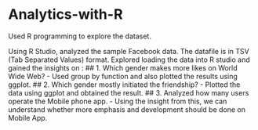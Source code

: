 # Analytics-with-R
Used R programming to explore the dataset.

Using R Studio, analyzed the sample Facebook data. The datafile is in TSV (Tab Separated Values) format. Explored loading the data into R studio and gained the insights on :
    ## 1. Which gender makes more likes on World Wide Web?
        - Used group by function and also plotted the results using ggplot.
    ## 2. Which gender mostly initiated the friendship?
        - Plotted the data using ggplot and obtained the result.
    ## 3. Analyzed how many users operate the Mobile phone app.
        - Using the insight from this, we can understand whether more emphasis and development should be done on Mobile App.
